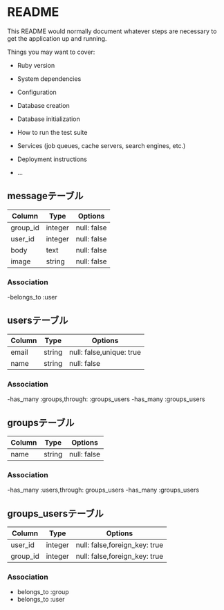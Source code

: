 # README

This README would normally document whatever steps are necessary to get the
application up and running.

Things you may want to cover:

* Ruby version

* System dependencies

* Configuration

* Database creation

* Database initialization

* How to run the test suite

* Services (job queues, cache servers, search engines, etc.)

* Deployment instructions

* ...

## messageテーブル

|Column|Type|Options|
|------|----|-------|
|group_id|integer|null: false|
|user_id |integer|null: false|
|body|text|null: false|
|image|string|null: false|

### Association
-belongs_to :user

## usersテーブル

|Column|Type|Options|
|------|----|-------|
|email|string|null: false,unique: true|
|name |string|null: false|

### Association
-has_many :groups,through: :groups_users
-has_many :groups_users

## groupsテーブル

|Column|Type|Options|
|------|----|-------|
|name  |string|null: false|

### Association
-has_many :users,through: groups_users
-has_many :groups_users

## groups_usersテーブル

|Column|Type|Options|
|------|----|-------|
|user_id|integer|null: false,foreign_key: true|
|group_id|integer|null: false,foreign_key: true|

### Association
- belongs_to :group
- belongs_to :user